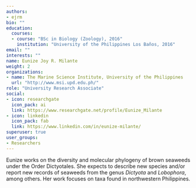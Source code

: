 ```yaml
---
authors:
- ejrm
bio: ""
education:
  courses:
  - course: "BSc in Biology (Zoology), 2016"
    institution: "University of the Philippines Los Baños, 2016"
email: ""
interests: ""
name: Eunize Joy R. Milante
weight: 2
organizations:
- name: The Marine Science Institute, University of the Philippines
  url: "http://www.msi.upd.edu.ph/"
role: "University Research Associate"
social:
- icon: researchgate
  icon_pack: ai
  link: https://www.researchgate.net/profile/Eunize_Milante
- icon: linkedin
  icon_pack: fab
  link: https://www.linkedin.com/in/eunize-milante/
superuser: true
user_groups:
- Researchers
---
```


Eunize works on the diversity and molecular phylogeny of brown seaweeds under the Order Dictyotales. She expects to describe new species and/or report new records of seaweeds from the genus *Dictyota* and *Lobophora*, among others. Her work focuses on taxa found in northwestern Philippines.